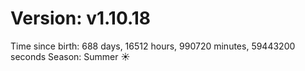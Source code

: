 # Version: v1.10.18
Time since birth: 688 days, 16512 hours, 990720 minutes, 59443200 seconds
Season: Summer ☀️
